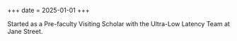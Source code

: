 +++
date = 2025-01-01
+++

Started as a Pre-faculty Visiting Scholar with the Ultra-Low Latency Team at Jane Street.